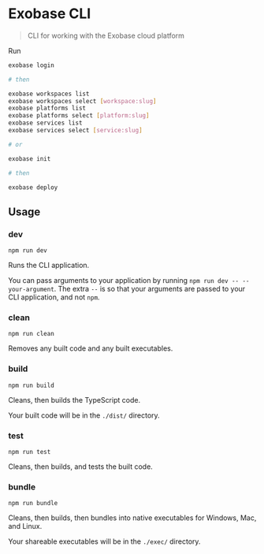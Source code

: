 # Exobase CLI

> CLI for working with the Exobase cloud platform

Run
```sh
exobase login

# then

exobase workspaces list
exobase workspaces select [workspace:slug]
exobase platforms list
exobase platforms select [platform:slug]
exobase services list
exobase services select [service:slug]

# or

exobase init

# then

exobase deploy
```

## Usage

### **dev**

`npm run dev`

Runs the CLI application.

You can pass arguments to your application by running `npm run dev -- --your-argument`. The extra `--` is so that your arguments are passed to your CLI application, and not `npm`.

### **clean**

`npm run clean`

Removes any built code and any built executables.

### **build**

`npm run build`

Cleans, then builds the TypeScript code.

Your built code will be in the `./dist/` directory.

### **test**

`npm run test`

Cleans, then builds, and tests the built code.

### **bundle**

`npm run bundle`

Cleans, then builds, then bundles into native executables for Windows, Mac, and Linux.

Your shareable executables will be in the `./exec/` directory.
